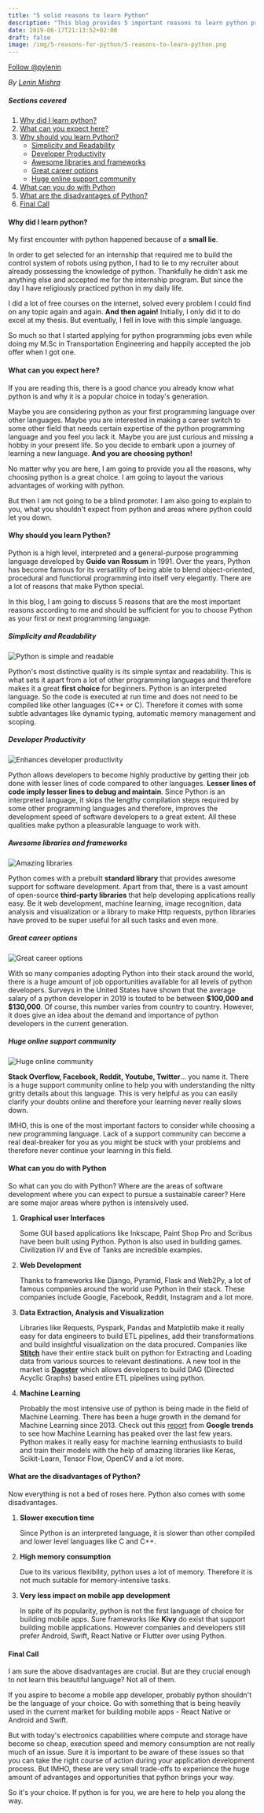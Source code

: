 ```yaml
---
title: "5 solid reasons to learn Python"
description: "This blog provides 5 important reasons to learn python programming. You will learn about the various advantages, disadvantages and career opportunities in python."
date: 2019-06-17T21:13:52+02:00
draft: false
image: /img/5-reasons-for-python/5-reasons-to-learn-python.png
---
```


<a href="https://twitter.com/pylenin?ref_src=twsrc%5Etfw" class="twitter-follow-button" data-size="large" data-show-screen-name="false" data-show-count="false">Follow @pylenin</a><script async src="https://platform.twitter.com/widgets.js" charset="utf-8"></script>

*By [Lenin Mishra](https://www.pylenin.com/authors/#lenin-mishra)*

##### Sections covered
1. [Why did I learn python?](#why-did-i-learn-python)
2. [What can you expect here?](#what-can-you-expect-here)
3. [Why should you learn Python?](#why-should-you-learn-python)
   * [Simplicity and Readability](#simplicity-and-readability)
   * [Developer Productivity](#developer-productivity)
   * [Awesome libraries and frameworks](#awesome-libraries-and-frameworks)
   * [Great career options](#great-career-options)
   * [Huge online support community](#huge-online-support-community)
4. [What can you do with Python](#what-can-you-do-with-python)
5. [What are the disadvantages of Python?](#what-are-the-disadvantages-of-python)
6. [Final Call](#final-call)

#### Why did I learn python?
My first encounter with python happened because of a **small lie**. 

In order to get selected for an internship that required me to build the control system of robots using python, I had to lie to my recruiter about already possessing the knowledge of python. Thankfully he didn't ask me anything else and accepted me for the internship program. But since the day I have religiously practiced python in my daily life. 

I did a lot of free courses on the internet, solved every problem I could find on any topic again and again. **And then again!** Initially, I only did it to do excel at my thesis. But eventually, I fell in love with this simple language. 

So much so that I started applying for python programming jobs even while doing my M.Sc in Transportation Engineering and happily accepted the job offer when I got one. 

#### What can you expect here?
If you are reading this, there is a good chance you already know what python is and why it is a popular choice in today's generation. 

Maybe you are considering python as your first programming language over other languages. Maybe you are interested in making a career switch to some other field that needs certain expertise of the python programming language and you feel you lack it. Maybe you are just curious and missing a hobby in your present life. So you decide to embark upon a journey of learning a new language. **And you are choosing python!**

No matter why you are here, I am going to provide you all the reasons, why choosing python is a great choice. I am going to layout the various advantages of working with python. 

But then I am not going to be a blind promoter. I am also going to explain to you, what you shouldn't expect from python and areas where python could let you down.

#### Why should you learn Python?
Python is a high level, interpreted and a general-purpose programming language developed by **Guido van Rossum** in 1991. Over the years, Python has become famous for its versatility of being able to blend object-oriented, procedural and functional programming into itself very elegantly. There are a lot of reasons that make Python special. 

In this blog, I am going to discuss 5 reasons that are the most important reasons according to me and should be sufficient for you to choose Python as your first or next programming language.

##### Simplicity and Readability
![Python is simple and readable](/img/5-reasons-for-python/python-simplicity.png)

Python's most distinctive quality is its simple syntax and readability. This is what sets it apart from a lot of other programming languages and therefore makes it a great **first choice** for beginners. Python is an interpreted language. So the code is executed at run time and does not need to be compiled like other languages (C++ or C). Therefore it comes with some subtle advantages like dynamic typing, automatic memory management and scoping.   

##### Developer Productivity
![Enhances developer productivity](/img/5-reasons-for-python/python-productivity.png)

Python allows developers to become highly productive by getting their job done with lesser lines of code compared to other languages. **Lesser lines of code imply lesser lines to debug and maintain**. Since Python is an interpreted language, it skips the lengthy compilation steps required by some other programming languages and therefore, improves the development speed of software developers to a great extent. All these qualities make python a pleasurable language to work with. 

##### Awesome libraries and frameworks
![Amazing libraries](/img/5-reasons-for-python/awesome-libraries.png)

Python comes with a prebuilt **standard library** that provides awesome support for software development. Apart from that, there is a vast amount of open-source **third-party libraries** that help developing applications really easy. Be it web development, machine learning, image recognition, data analysis and visualization or a library to make Http requests, python libraries have proved to be super useful for all such tasks and even more. 

##### Great career options
![Great career options](/img/5-reasons-for-python/python-career.png)

With so many companies adopting Python into their stack around the world, there is a huge amount of job opportunities available for all levels of python developers. Surveys in the United States have shown that the average salary of a python developer in 2019 is touted to be between **$100,000 and $130,000**. Of course, this number varies from country to country. However, it does give an idea about the demand and importance of python developers in the current generation.

##### Huge online support community
![Huge online community](/img/5-reasons-for-python/python-online-community.png)

**Stack Overflow, Facebook, Reddit, Youtube, Twitter**... you name it. There is a huge support community online to help you with understanding the nitty gritty details about this language. This is very helpful as you can easily clarify your doubts online and therefore your learning never really slows down. 

IMHO, this is one of the most important factors to consider while choosing a new programming language. Lack of a support community can become a real deal-breaker for you as you might be stuck with your problems and therefore never continue your learning in this field. 

#### What can you do with Python

So what can you do with Python? Where are the areas of software development where you can expect to pursue a sustainable career? Here are some major areas where python is intensively used.

1. **Graphical user Interfaces**

    Some GUI based applications like Inkscape, Paint Shop Pro and Scribus have been built using Python. Python is also used in building games. Civilization IV and Eve of Tanks are incredible examples.
    
2. **Web Development**
 
    Thanks to frameworks like Django, Pyramid, Flask and Web2Py, a lot of famous companies around the world use Python in their stack. These companies include Google, Facebook, Reddit, Instagram and a lot more.
    
3. **Data Extraction, Analysis and Visualization**

    Libraries like Requests, Pyspark, Pandas and Matplotlib make it really easy for data engineers to build ETL pipelines, add their transformations and build insightful visualization on the data procured. Companies like **[Stitch](https://www.stitchdata.com/)** have their entire stack built on python for Extracting and Loading data from various sources to relevant destinations. A new tool in the market is **[Dagster](https://github.com/dagster-io/dagster)** which allows developers to build DAG (Directed Acyclic Graphs) based entire ETL pipelines using python.

4. **Machine Learning**

    Probably the most intensive use of python is being made in the field of Machine Learning. There has been a huge growth in the demand for Machine Learning since 2013. Check out this [report](https://trends.google.com/trends/explore?date=2009-05-17%202019-06-17&geo=US&q=%2Fm%2F01hyh_) from **Google trends** to see how Machine Learning has peaked over the last few years. Python makes it really easy for machine learning enthusiasts to build and train their models with the help of amazing libraries like Keras, Scikit-Learn, Tensor Flow, OpenCV and a lot more.

#### What are the disadvantages of Python?

Now everything is not a bed of roses here. Python also comes with some disadvantages. 

1. **Slower execution time**
    
    Since Python is an interpreted language, it is slower than other compiled and lower level languages like C and C++.

2. **High memory consumption**

    Due to its various flexibility, python uses a lot of memory. Therefore it is not much suitable for memory-intensive tasks.
    
3. **Very less impact on mobile app development**

    In spite of its popularity, python is not the first language of choice for building mobile apps. Sure frameworks like **Kivy** do exist that support building mobile applications. However companies and developers still prefer Android, Swift, React Native or Flutter over using Python.
    
#### Final Call

I am sure the above disadvantages are crucial. But are they crucial enough to not learn this beautiful language? Not all of them. 

If you aspire to become a mobile app developer, probably python shouldn't be the language of your choice. Go with something that is being heavily used in the current market for building mobile apps - React Native or Android and Swift. 

But with today's electronics capabilities where compute and storage have become so cheap, execution speed and memory consumption are not really much of an issue. Sure it is important to be aware of these issues so that you can take the right course of action during your application development process. But IMHO, these are very small trade-offs to experience the huge amount of advantages and opportunities that python brings your way. 

So it's your choice. If python is for you, we are here to help you along the way. 
